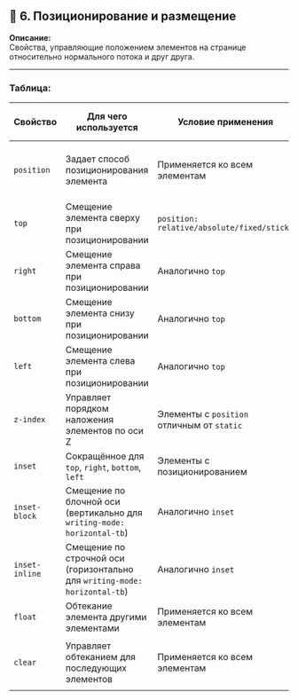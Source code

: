 ## 🧭 6. Позиционирование и размещение

**Описание:**  
Свойства, управляющие положением элементов на странице относительно нормального потока и друг друга.

---
### Таблица:

|Свойство|Для чего используется|Условие применения|Все возможные значения|
|---|---|---|---|
|`position`|Задает способ позиционирования элемента|Применяется ко всем элементам|`static` (по умолчанию), `relative`, `absolute`, `fixed`, `sticky`|
|`top`|Смещение элемента сверху при позиционировании|`position: relative/absolute/fixed/sticky`|`<длина>`, `<процент>`, `auto`|
|`right`|Смещение элемента справа при позиционировании|Аналогично `top`|`<длина>`, `<процент>`, `auto`|
|`bottom`|Смещение элемента снизу при позиционировании|Аналогично `top`|`<длина>`, `<процент>`, `auto`|
|`left`|Смещение элемента слева при позиционировании|Аналогично `top`|`<длина>`, `<процент>`, `auto`|
|`z-index`|Управляет порядком наложения элементов по оси Z|Элементы с `position` отличным от `static`|`auto`, `<целое число>`|
|`inset`|Сокращённое для `top`, `right`, `bottom`, `left`|Элементы с позиционированием|`<длина>|
|`inset-block`|Смещение по блочной оси (вертикально для `writing-mode: horizontal-tb`)|Аналогично `inset`|`<длина>|
|`inset-inline`|Смещение по строчной оси (горизонтально для `writing-mode: horizontal-tb`)|Аналогично `inset`|`<длина>|
|`float`|Обтекание элемента другими элементами|Применяется ко всем элементам|`left`, `right`, `none`|
|`clear`|Управляет обтеканием для последующих элементов|Применяется ко всем элементам|`none`, `left`, `right`, `both`, `inline-start`, `inline-end`|